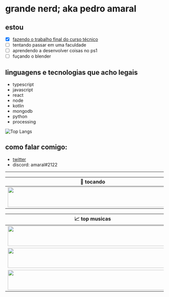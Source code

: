 # grande nerd; aka pedro amaral 
## estou 
- [x] [fazendo o trabalho final do curso técnico](https://github.com/CeosPlataforma/ceos)
- [ ] tentando passar em uma faculdade
- [ ] aprendendo a desenvolver coisas no ps1
- [ ] fuçando o blender

## linguagens e tecnologias que acho legais
- typescript
- javascript
- react
- node
- kotlin
- mongodb
- python
- processing

![Top Langs](https://github-readme-stats.vercel.app/api/top-langs/?username=amaraal&layout=compact)

## como falar comigo:
- [twitter](https://twitter.com/pedr_amaral)
- discord: amaral#2122

---

| 🎵 tocando                                                                                                                     |
| ------------------------------------------------------------------------------------------------------------------------------ |
| <a href="https://now-playing-amaraal.vercel.app/now-playing?open"><img src="https://now-playing-amaraal.vercel.app/now-playing" width="540" height="64"></a> |

<table>
  <thead>
    <tr>
      <th>📈 top musicas</th>
    </tr>
  </thead>
  <tbody>
    <tr>
      <td><a href="https://now-playing-amaraal.vercel.app/top-tracks?i=1&open"><img src="https://now-playing-amaraal.vercel.app/top-tracks?i=1" width="540" height="64"></a></td>
    </tr>
    <tr></tr> <!-- hide gray row -->
    <tr>
      <td><a href="https://now-playing-amaraal.vercel.app/top-tracks?i=2&open"><img src="https://now-playing-amaraal.vercel.app/top-tracks?i=2" width="540" height="64"></a></td>
    </tr>
    <tr></tr> <!-- hide gray row -->
    <tr>
      <td><a href="https://now-playing-amaraal.vercel.app/top-tracks?i=3&open"><img src="https://now-playing-amaraal.vercel.app/top-tracks?i=3" width="540" height="64"></a></td>
    </tr>
  </tbody>
</table>
